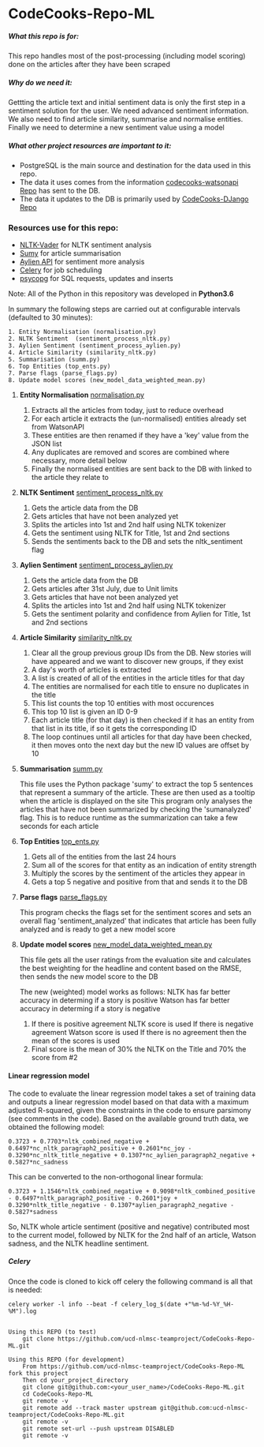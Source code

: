 # CodeCooks-Repo-ML

##### What this repo is for:

This repo handles most of the post-processing (including model scoring) done on the articles after they have been scraped

##### Why do we need it:

Gettting the article text and initial sentiment data is only the first step in a sentiment solution for the user.
We need advanced sentiment information. We also need to find article similarity, summarise and normalise entities.
Finally we need to determine a new sentiment value using a model

##### What other project resources are important to it:

* PostgreSQL is the main source and destination for the data used in this repo.
* The data it uses comes from the information [codecooks-watsonapi Repo](https://github.com/ucd-nlmsc-teamproject/codecooks-watsonapi) has sent to the DB.
* The data it updates to the DB is primarily used by [CodeCooks-DJango Repo](https://github.com/ucd-nlmsc-teamproject/CodeCooks-DJango)

### Resources use for this repo:

 * [NLTK-Vader](https://github.com/cjhutto/vaderSentiment) for NLTK sentiment analysis
 * [Sumy](https://pypi.python.org/pypi/sumy) for article summarisation
 * [Aylien API](https://developer.aylien.com/getting-started/python) for sentiment more analysis
 * [Celery](http://www.celeryproject.org/) for job scheduling
 * [psycopg]( http://initd.org/psycopg/) for SQL requests, updates and inserts

Note: All of the Python in this repository was developed in **Python3.6**

In summary the following steps are carried out at configurable intervals (defaulted to 30 minutes):

	1. Entity Normalisation (normalisation.py)
	2. NLTK Sentiment  (sentiment_process_nltk.py)
	3. Aylien Sentiment (sentiment_process_aylien.py)
	4. Article Similarity (similarity_nltk.py)
	5. Summarisation (summ.py)
	6. Top Entities (top_ents.py)
	7. Parse flags (parse_flags.py)
	8. Update model scores (new_model_data_weighted_mean.py)


1. **Entity Normalisation** [normalisation.py](https://github.com/ucd-nlmsc-teamproject/CodeCooks-Repo-ML/blob/master/normalisation.py) 
    1. Extracts all the articles from today, just to reduce overhead
    2. For each article it extracts the (un-normalised) entities already set from WatsonAPI
    3. These entities are then renamed if they have a 'key' value from the JSON list
    4. Any duplicates are removed and scores are combined where necessary, more detail below
    5. Finally the normalised entities are sent back to the DB with linked to the article they relate to

2. **NLTK Sentiment** [sentiment_process_nltk.py](https://github.com/ucd-nlmsc-teamproject/CodeCooks-Repo-ML/blob/master/sentiment_process_nltk.py) 
    1. Gets the article data from the DB
    2. Gets articles that have not been analyzed yet
    3. Splits the articles into 1st and 2nd half using NLTK tokenizer
    4. Gets the sentiment using NLTK for Title, 1st and 2nd sections
    5. Sends the sentiments back to the DB and sets the nltk_sentiment flag

3. **Aylien Sentiment** [sentiment_process_aylien.py](https://github.com/ucd-nlmsc-teamproject/CodeCooks-Repo-ML/blob/master/sentiment_process_aylien.py) 
    1. Gets the article data from the DB
    2. Gets articles after 31st July, due to Unit limits
    3. Gets articles that have not been analyzed yet
    4. Splits the articles into 1st and 2nd half using NLTK tokenizer
    5. Gets the sentiment polarity and confidence from Aylien for Title, 1st and 2nd sections

4. **Article Similarity** [similarity_nltk.py](https://github.com/ucd-nlmsc-teamproject/CodeCooks-Repo-ML/blob/master/similarity_nltk.py) 
    1. Clear all the group previous group IDs from the DB. New stories will have appeared and we want to discover new groups, if they exist
    2. A day's worth of articles is extracted
    3. A list is created of all of the entities in the article titles for that day
    4. The entities are normalised for each title to ensure no duplicates in the title
    5. This list counts the top 10 entities with most occurences
    6. This top 10 list is given an ID 0-9
    7. Each article title (for that day) is then checked if it has an entity from that list in its title, if so it gets the corresponding ID
    8. The loop continues until all articles for that day have been checked, it then moves onto the next day but the new ID values are offset by 10

5. **Summarisation** [summ.py](https://github.com/ucd-nlmsc-teamproject/CodeCooks-Repo-ML/blob/master/summ.py) 

	This file uses the Python package 'sumy' to extract the top 5 sentences that represent
  a summary of the article. These are then used as a tooltip when the article is displayed
  on the site
  This program only analyses the articles that have not been summarized by checking the 
  'sumanalyzed' flag. This is to reduce runtime as the summarization can take a few seconds 
  for each article

6. **Top Entities** [top_ents.py](https://github.com/ucd-nlmsc-teamproject/CodeCooks-Repo-ML/blob/master/top_ents.py)
    1. Gets all of the entities from the last 24 hours
    2. Sum all of the scores for that entity as an indication of entity strength
    3. Multiply the scores by the sentiment of the articles they appear in
    4. Gets a top 5 negative and positive from that and sends it to the DB

7. **Parse flags** [parse_flags.py](https://github.com/ucd-nlmsc-teamproject/CodeCooks-Repo-ML/blob/master/parse_flags.py)

	This program checks the flags set for the sentiment scores and sets an overall flag 'sentiment_analyzed' that
    indicates that article has been fully analyzed and is ready to get a new model score

8.  **Update model scores** [new_model_data_weighted_mean.py](https://github.com/ucd-nlmsc-teamproject/CodeCooks-Repo-ML/blob/master/new_model_data_weighted_mean.py)

	This file gets all the user ratings from the evaluation site and calculates the best weighting
    for the headline and content based on the RMSE, then sends the new model score to the DB
    
    The new (weighted) model works as follows:
    NLTK has far better accuracy in determing if a story is positive
    Watson has far better accuracy in determing if a story is negative
    
    1. If there is positive agreement NLTK score is used
       If there is negative agreement Watson score is used
       If there is no agreement then the mean of the scores is used
    2. Final score is the mean of 30% the NLTK on the Title and 70% the score from #2

#### Linear regression model 

The code to evaluate the linear regression model takes a set of training data and outputs a linear regression model based on that data with a maximum adjusted R-squared, given the constraints in the code to ensure parsimony (see comments in the code). Based on the available ground truth data, we obtained the following model:

```
0.3723 + 0.7703*nltk_combined_negative + 0.6497*nc_nltk_paragraph2_positive + 0.2601*nc_joy - 0.3290*nc_nltk_title_negative + 0.1307*nc_aylien_paragraph2_negative + 0.5827*nc_sadness
```

This can be converted to the non-orthogonal linear formula:

```
0.3723 + 1.1546*nltk_combined_negative + 0.9098*nltk_combined_positive - 0.6497*nltk_paragraph2_positive - 0.2601*joy + 0.3290*nltk_title_negative - 0.1307*aylien_paragraph2_negative - 0.5827*sadness
```

So, NLTK whole article sentiment (positive and negative) contributed most to the current model, followed by NLTK for the 2nd half of an article, Watson sadness, and the NLTK headline sentiment.



##### Celery

Once the code is cloned to kick off celery the following command is all that is needed:

```
celery worker -l info --beat -f celery_log_$(date +"%m-%d-%Y_%H-%M").log
```



```

Using this REPO (to test)
    git clone https://github.com/ucd-nlmsc-teamproject/CodeCooks-Repo-ML.git

Using this REPO (for development)
    From https://github.com/ucd-nlmsc-teamproject/CodeCooks-Repo-ML fork this project
    Then cd your_project_directory
    git clone git@github.com:<your_user_name>/CodeCooks-Repo-ML.git
    cd CodeCooks-Repo-ML
    git remote -v
    git remote add --track master upstream git@github.com:ucd-nlmsc-teamproject/CodeCooks-Repo-ML.git
    git remote -v 
    git remote set-url --push upstream DISABLED 
    git remote -v 
```
